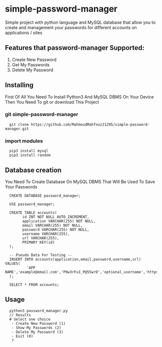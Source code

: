 # simple-password-manager
Simple project with python language and MySQL database that allow you to create and management your passwords for different accounts on applications / sites

## Features that password-manager Supported:

  1. Create New Password
  2. Get My Passwords
  4. Delete My Password

## Installing

  First Of All You Need To Install Python3 And MySQL DBMS On Your Device
  Then You Need To git or download This Project
  
  ### git simple-password-manager
  ```
    git clone https://github.com/MahmoudMahfouz21295/simple-password-manager.git
  ```
  
  ### import modules
  ```
    pip3 install mysql
    pip3 install random
  ```
  
## Database creation

  You Need To Create Database On MySQL DBMS That Will Be Used To Save Your Passwords
  ```
    CREATE DATABASE password_manager;
    
    USE password_manager;
    
    CREATE TABLE accounts(
          id INT NOT NULL AUTO_INCREMENT,
          application VARCHAR(255) NOT NULL,
          email VARCHAR(255) NOT NULL,
          password VARCHAR(255) NOT NULL,
          username VARCHAR(255),
          url VARCHAR(255),
          PRIMARY KEY(id)
    );
    
    -- Pseudo Data For Testing --
    INSERT INTO accounts(application,email,password,username,url) VALUES(
            'APP NAME','example@email.com','P0w3rFu1_P@55wrD','optional_username','https://optional.url.com/'
    );
    
    SELECT * FROM accounts;
  ```
  
 

## Usage
  ```
    python3 password_manager.py 
    // Results
    # Select one choice
     - Create New Password (1)
     - Show My Passwords (2)
     - Delete My Password (3)
     - Exit (0)
     ? 
  ```
